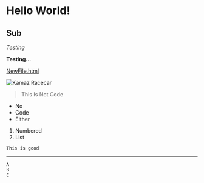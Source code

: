 # Hello World!

## Sub

*Testing* 

**Testing...**

[NewFile.html](https://argylesocks.github.io/cse15l-lab-reports/NewFile.html)

![Kamaz Racecar](https://i.ytimg.com/vi/xrYRjV1ijvA/maxresdefault.jpg)

>This
>Is
>Not
>Code

* No
* Code
* Either

1. Numbered
2. List

`This is good`

---

```
A
B
C
```
